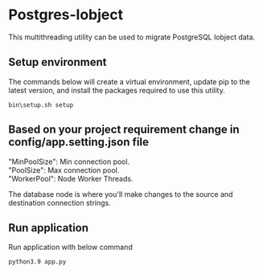 # Postgres-lobject

This multithreading utility can be used to migrate PostgreSQL lobject data.

## Setup environment 

The commands below will create a virtual environment, update pip to the latest version, and install the packages required to use this utility.

```
bin\setup.sh setup
```

## Based on your project requirement change in config/app.setting.json file

"MinPoolSize": Min connection pool.  
"PoolSize": Max connection pool.  
"WorkerPool": Node Worker Threads.

The database node is where you'll make changes to the source and destination connection strings.

## Run application

Run application with below command 

```
python3.9 app.py
```

